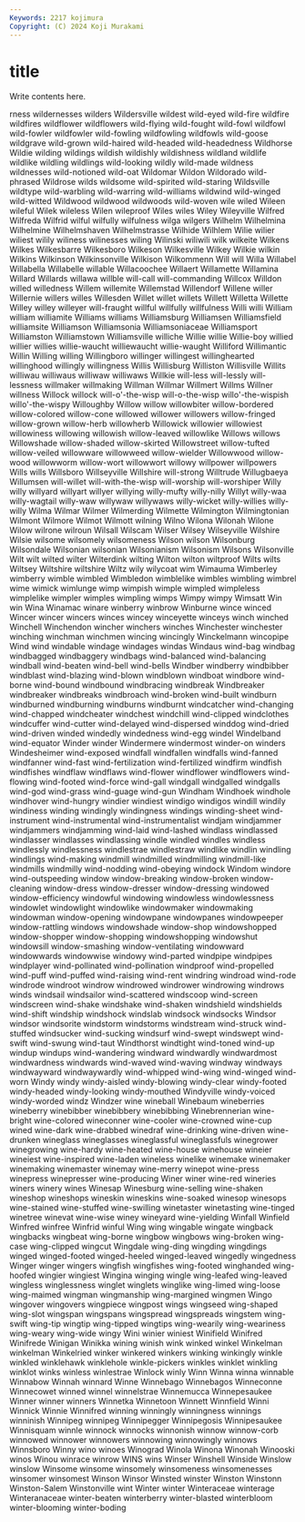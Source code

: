 ```yaml
---
Keywords: 2217 kojimura
Copyright: (C) 2024 Koji Murakami
---
```


# title

Write contents here.



rness wildernesses wilders Wildersville wildest wild-eyed
wild-fire wildfire wildfires wildflower wildflowers wild-flying wild-fought wild-fowl wildfowl wild-fowler
wildfowler wild-fowling wildfowling wildfowls wild-goose wildgrave wild-grown wild-haired wild-headed wild-headedness
Wildhorse Wildie wilding wildings wildish wildishly wildishness wildland wildlife wildlike
wildling wildlings wild-looking wildly wild-made wildness wildnesses wild-notioned wild-oat Wildomar
Wildon Wildorado wild-phrased Wildrose wilds wildsome wild-spirited wild-staring Wildsville wildtype
wild-warbling wild-warring wild-williams wildwind wild-winged wild-witted Wildwood wildwood wildwoods wild-woven
wile wiled Wileen wileful Wilek wileless Wilen wileproof Wiles wiles
Wiley Wileyville Wilfred Wilfreda Wilfrid wilful wilfully wilfulness wilga wilgers
Wilhelm Wilhelmina Wilhelmine Wilhelmshaven Wilhelmstrasse Wilhide Wilhlem Wilie wilier wiliest
wilily wiliness wilinesses wiling Wilinski wiliwili wilk wilkeite Wilkens Wilkes
Wilkesbarre Wilkesboro Wilkeson Wilkesville Wilkey Wilkie wilkin Wilkins Wilkinson Wilkinsonville
Wilkison Wilkommenn Will will Willa Willabel Willabella Willabelle willable Willacoochee
Willaert Willamette Willamina Willard Willards willawa willble will-call will-commanding Willcox
Willdon willed willedness Willem willemite Willemstad Willendorf Willene willer Willernie
willers willes Willesden Willet willet willets Willett Willetta Willette Willey
willey willeyer will-fraught willful willfully willfulness Willi willi William william
williamite Williams williams Williamsburg Williamsen Williamsfield williamsite Williamson Williamsonia Williamsoniaceae
Williamsport Williamston Williamstown Williamsville williche Willie willie Willie-boy willied willier
willies willie-waucht williewaucht willie-waught Williford Willimantic Willin Willing willing Willingboro
willinger willingest willinghearted willinghood willingly willingness Willis Willisburg Williston Willisville
Willits williwau williwaus williwaw williwaws Willkie will-less will-lessly will-lessness willmaker
willmaking Willman Willmar Willmert Willms Willner willness Willock willock will-o'-the-wisp
will-o-the-wisp willo'-the-wispish willo'-the-wispy Willoughby Willow willow willowbiter willow-bordered willow-colored willow-cone
willowed willower willowers willow-fringed willow-grown willow-herb willowherb Willowick willowier willowiest
willowiness willowing willowish willow-leaved willowlike Willows willows Willowshade willow-shaded willow-skirted
Willowstreet willow-tufted willow-veiled willowware willowweed willow-wielder Willowwood willow-wood willowworm willow-wort
willowwort willowy willpower willpowers Wills wills Willsboro Willseyville Willshire will-strong
Willtrude Willugbaeya Willumsen will-willet will-with-the-wisp will-worship will-worshiper Willy willy willyard
willyart willyer willying willy-mufty willy-nilly Willyt willy-waa willy-wagtail willy-waw willywaw
willywaws willy-wicket willy-willies willy-willy Wilma Wilmar Wilmer Wilmerding Wilmette Wilmington
Wilmingtonian Wilmont Wilmore Wilmot Wilmott wilning Wilno Wilona Wilonah Wilone
Wilow wilrone wilroun Wilsall Wilscam Wilser Wilsey Wilseyville Wilshire Wilsie
wilsome wilsomely wilsomeness Wilson wilson Wilsonburg Wilsondale Wilsonian wilsonian Wilsonianism
Wilsonism Wilsons Wilsonville Wilt wilt wilted wilter Wilterdink wilting Wilton
wilton wiltproof Wilts wilts Wiltsey Wiltshire wiltshire Wiltz wily wilycoat
wim Wimauma Wimberley wimberry wimble wimbled Wimbledon wimblelike wimbles wimbling
wimbrel wime wimick wimlunge wimp wimpish wimple wimpled wimpleless wimplelike
wimpler wimples wimpling wimps Wimpy wimpy Wimsatt Win win Wina
Winamac winare winberry winbrow Winburne wince winced Wincer wincer wincers
winces wincey winceyette winceys winch winched Winchell Winchendon wincher winchers
winches Winchester winchester winching winchman winchmen wincing wincingly Winckelmann wincopipe
Wind wind windable windage windages windas Windaus wind-bag windbag windbagged
windbaggery windbags wind-balanced wind-balancing windball wind-beaten wind-bell wind-bells Windber windberry
windbibber windblast wind-blazing wind-blown windblown windboat windbore wind-borne wind-bound windbound
windbracing windbreak Windbreaker windbreaker windbreaks windbroach wind-broken wind-built windburn windburned
windburning windburns windburnt windcatcher wind-changing wind-chapped windcheater windchest windchill wind-clipped
windclothes windcuffer wind-cutter wind-delayed wind-dispersed winddog wind-dried wind-driven winded windedly
windedness wind-egg windel Windelband wind-equator Winder winder Windermere windermost winder-on
winders Windesheimer wind-exposed windfall windfallen windfalls wind-fanned windfanner wind-fast wind-fertilization
wind-fertilized windfirm windfish windfishes windflaw windflaws wind-flower windflower windflowers wind-flowing
wind-footed wind-force wind-gall windgall windgalled windgalls wind-god wind-grass wind-guage wind-gun
Windham Windhoek windhole windhover wind-hungry windier windiest windigo windigos windill
windily windiness winding windingly windingness windings winding-sheet wind-instrument wind-instrumental wind-instrumentalist
windjam windjammer windjammers windjamming wind-laid wind-lashed windlass windlassed windlasser windlasses
windlassing windle windled windles windless windlessly windlessness windlestrae windlestraw windlike
windlin windling windlings wind-making windmill windmilled windmilling windmill-like windmills windmilly
wind-nodding wind-obeying windock Windom windore wind-outspeeding window window-breaking window-broken window-cleaning
window-dress window-dresser window-dressing windowed window-efficiency windowful windowing windowless windowlessness windowlet
windowlight windowlike windowmaker windowmaking windowman window-opening windowpane windowpanes windowpeeper window-rattling
windows windowshade window-shop windowshopped window-shopper window-shopping windowshopping windowshut windowsill window-smashing
window-ventilating windowward windowwards windowwise windowy wind-parted windpipe windpipes windplayer wind-pollinated
wind-pollination windproof wind-propelled wind-puff wind-puffed wind-raising wind-rent windring windroad wind-rode
windrode windroot windrow windrowed windrower windrowing windrows winds windsail windsailor
wind-scattered windscoop wind-screen windscreen wind-shake windshake wind-shaken windshield windshields wind-shift
windship windshock windslab windsock windsocks Windsor windsor windsorite windstorm windstorms
windstream wind-struck wind-stuffed windsucker wind-sucking windsurf wind-swept windswept wind-swift wind-swung
wind-taut Windthorst windtight wind-toned wind-up windup windups wind-wandering windward windwardly
windwardmost windwardness windwards wind-waved wind-waving windway windways windwayward windwaywardly wind-whipped
wind-wing wind-winged wind-worn Windy windy windy-aisled windy-blowing windy-clear windy-footed windy-headed
windy-looking windy-mouthed Windyville windy-voiced windy-worded windz Windzer wine wineball Winebaum
wineberries wineberry winebibber winebibbery winebibbing Winebrennerian wine-bright wine-colored wineconner wine-cooler
wine-crowned wine-cup wined wine-dark wine-drabbed winedraf wine-drinking wine-driven wine-drunken wineglass
wineglasses wineglassful wineglassfuls winegrower winegrowing wine-hardy wine-heated wine-house winehouse wineier
wineiest wine-inspired wine-laden wineless winelike winemake winemaker winemaking winemaster winemay
wine-merry winepot wine-press winepress winepresser wine-producing Winer winer wine-red wineries
winers winery wines Winesap Winesburg wine-selling wine-shaken wineshop wineshops wineskin
wineskins wine-soaked winesop winesops wine-stained wine-stuffed wine-swilling winetaster winetasting wine-tinged
winetree winevat wine-wise winey wineyard wine-yielding Winfall Winfield Winfred winfree
Winfrid winful Wing wing wingable wingate wingback wingbacks wingbeat wing-borne
wingbow wingbows wing-broken wing-case wing-clipped wingcut Wingdale wing-ding wingding wingdings
winged winged-footed winged-heeled winged-leaved wingedly wingedness Winger winger wingers wingfish
wingfishes wing-footed winghanded wing-hoofed wingier wingiest Wingina winging wingle wing-leafed
wing-leaved wingless winglessness winglet winglets winglike wing-limed wing-loose wing-maimed wingman
wingmanship wing-margined wingmen Wingo wingover wingovers wingpiece wingpost wings wingseed
wing-shaped wing-slot wingspan wingspans wingspread wingspreads wingstem wing-swift wing-tip wingtip
wing-tipped wingtips wing-wearily wing-weariness wing-weary wing-wide wingy Wini winier winiest
Winifield Winifred Winifrede Winigan Winikka wining winish wink winked winkel
Winkelman winkelman Winkelried winker winkered winkers winking winkingly winkle winkled
winklehawk winklehole winkle-pickers winkles winklet winkling winklot winks winless winlestrae
Winlock winly Winn Winna winna winnable Winnabow Winnah winnard Winne
Winnebago Winnebagos Winneconne Winnecowet winned winnel winnelstrae Winnemucca Winnepesaukee Winner
winner winners Winnetka Winnetoon Winnett Winnfield Winni Winnick Winnie Winnifred
winning winningly winningness winnings winninish Winnipeg winnipeg Winnipegger Winnipegosis Winnipesaukee
Winnisquam winnle winnock winnocks winnonish winnow winnow-corb winnowed winnower winnowers
winnowing winnowingly winnows Winnsboro Winny wino winoes Winograd Winola Winona
Winonah Winooski winos Winou winrace winrow WINS wins Winser Winshell
Winside Winslow winslow Winsome winsome winsomely winsomeness winsomenesses winsomer winsomest
Winson Winsor Winsted winster Winston Winstonn Winston-Salem Winstonville wint Winter
winter Winteraceae winterage Winteranaceae winter-beaten winterberry winter-blasted winterbloom winter-blooming winter-boding
